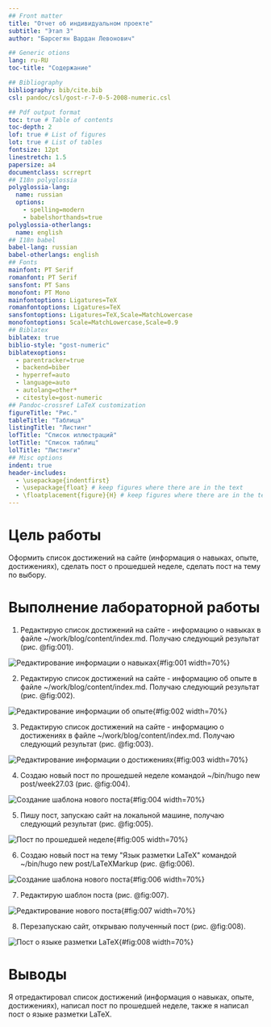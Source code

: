 ```yaml
---
## Front matter
title: "Отчет об индивидуальном проекте"
subtitle: "Этап 3"
author: "Барсегян Вардан Левонович"

## Generic otions
lang: ru-RU
toc-title: "Содержание"

## Bibliography
bibliography: bib/cite.bib
csl: pandoc/csl/gost-r-7-0-5-2008-numeric.csl

## Pdf output format
toc: true # Table of contents
toc-depth: 2
lof: true # List of figures
lot: true # List of tables
fontsize: 12pt
linestretch: 1.5
papersize: a4
documentclass: scrreprt
## I18n polyglossia
polyglossia-lang:
  name: russian
  options:
	- spelling=modern
	- babelshorthands=true
polyglossia-otherlangs:
  name: english
## I18n babel
babel-lang: russian
babel-otherlangs: english
## Fonts
mainfont: PT Serif
romanfont: PT Serif
sansfont: PT Sans
monofont: PT Mono
mainfontoptions: Ligatures=TeX
romanfontoptions: Ligatures=TeX
sansfontoptions: Ligatures=TeX,Scale=MatchLowercase
monofontoptions: Scale=MatchLowercase,Scale=0.9
## Biblatex
biblatex: true
biblio-style: "gost-numeric"
biblatexoptions:
  - parentracker=true
  - backend=biber
  - hyperref=auto
  - language=auto
  - autolang=other*
  - citestyle=gost-numeric
## Pandoc-crossref LaTeX customization
figureTitle: "Рис."
tableTitle: "Таблица"
listingTitle: "Листинг"
lofTitle: "Список иллюстраций"
lotTitle: "Список таблиц"
lolTitle: "Листинги"
## Misc options
indent: true
header-includes:
  - \usepackage{indentfirst}
  - \usepackage{float} # keep figures where there are in the text
  - \floatplacement{figure}{H} # keep figures where there are in the text
---
```


# Цель работы

Оформить список достижений на сайте (информация о навыках, опыте, достижениях), сделать пост о прошедшей неделе, сделать пост на тему по выбору.

# Выполнение лабораторной работы

1. Редактирую список достижений на сайте - информацию о навыках в файле ~/work/blog/content/index.md. Получаю следующий результат (рис. @fig:001).

![Редактирование информации о навыках](image/pic1.png){#fig:001 width=70%}

2. Редактирую список достижений на сайте - информацию об опыте в файле ~/work/blog/content/index.md. Получаю следующий результат (рис. @fig:002).

![Редактирование информации об опыте](image/pic2.png){#fig:002 width=70%}

3. Редактирую список достижений на сайте - информацию о достижениях в файле ~/work/blog/content/index.md. Получаю следующий результат (рис. @fig:003).

![Редактирование информации о достижениях](image/pic3.png){#fig:003 width=70%}

4. Создаю новый пост по прошедшей неделе командой ~/bin/hugo new post/week27.03 (рис. @fig:004).

![Создание шаблона нового поста](image/pic4.png){#fig:004 width=70%}

5. Пишу пост, запускаю сайт на локальной машине, получаю следующий результат (рис. @fig:005).

![Пост по прошедшей неделе](image/pic5.png){#fig:005 width=70%}

6. Создаю новый пост на тему "Язык разметки LaTeX" командой ~/bin/hugo new post/LaTeXMarkup (рис. @fig:006).

![Создание шаблона нового поста](image/pic6.png){#fig:006 width=70%}

7. Редактирую шаблон поста (рис. @fig:007).

![Редактирование нового поста](image/pic7.png){#fig:007 width=70%}

8. Перезапускаю сайт, открываю полученный пост (рис. @fig:008).

![Пост о языке разметки LaTeX](image/pic8.png){#fig:008 width=70%}

# Выводы

Я отредактировал список достижений (информация о навыках, опыте, достижениях), написал пост по прошедшей неделе, также я написал пост о языке разметки LaTeX.

